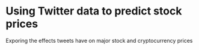 # Using Twitter data to predict stock prices
 Exporing the effects tweets have on major stock and cryptocurrency prices
